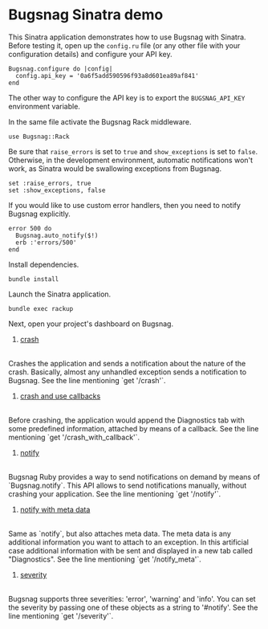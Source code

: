 # Bugsnag Sinatra demo

This Sinatra application demonstrates how to use Bugsnag with Sinatra. Before
testing it, open up the `config.ru` file (or any other file with your
configuration details) and configure your API key.

```
Bugsnag.configure do |config|
  config.api_key = '0a6f5add590596f93a8d601ea89af841'
end
```

The other way to configure the API key is to export the `BUGSNAG_API_KEY`
environment variable.

In the same file activate the Bugsnag Rack middleware.

```
use Bugsnag::Rack
```

Be sure that `raise_errors` is set to `true` and `show_exceptions` is set to
`false`. Otherwise, in the development environment, automatic notifications
won't work, as Sinatra would be swallowing exceptions from Bugsnag.

```
set :raise_errors, true
set :show_exceptions, false
```

If you would like to use custom error handlers, then you need to notify Bugsnag
explicitly.

```
error 500 do
  Bugsnag.auto_notify($!)
  erb :'errors/500'
end
```

Install dependencies.

```
bundle install
```

Launch the Sinatra application.

```
bundle exec rackup
```

Next, open your project's dashboard on Bugsnag.

1. [crash](http://localhost:9292/crash)
<br/>
Crashes the application and sends a notification about the nature of the crash.
Basically, almost any unhandled exception sends a notification to Bugsnag. See
the line mentioning `get '/crash'`.

1. [crash and use callbacks](http://localhost:9292/crash_with_callback)
<br/>
Before crashing, the application would append the Diagnostics tab with some
predefined information, attached by means of a callback. See the line mentioning
`get '/crash_with_callback'`.

1. [notify](http://localhost:9292/notify)
<br/>
Bugsnag Ruby provides a way to send notifications on demand by means of
`Bugsnag.notify`. This API allows to send notifications manually, without
crashing your application. See the line mentioning `get '/notify'`.

1. [notify with meta data](http://localhost:9292/notify_meta)
<br/>
Same as `notify`, but also attaches meta data. The meta data is any additional
information you want to attach to an exception. In this artificial case
additional information with be sent and displayed in a new tab called
"Diagnostics". See the line mentioning `get '/notify_meta'`.

1. [severity](http://localhost:9292/severity)
<br/>
Bugsnag supports three severities: 'error', 'warning' and 'info'. You can set
the severity by passing one of these objects as a string to '#notify'. See the
line mentioning `get '/severity'`.
